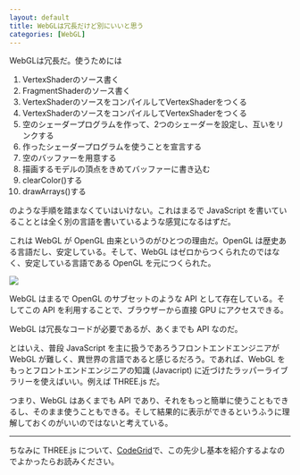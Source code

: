 ```yaml
---
layout: default
title: WebGLは冗長だけど別にいいと思う
categories: [WebGL]
---
```


WebGLは冗長だ。使うためには

<ol>
<li>VertexShaderのソース書く</li>
<li>FragmentShaderのソース書く</li>
<li>VertexShaderのソースをコンパイルしてVertexShaderをつくる</li>
<li>VertexShaderのソースをコンパイルしてVertexShaderをつくる</li>
<li>空のシェーダープログラムを作って、2つのシェーダーを設定し、互いをリンクする</li>
<li>作ったシェーダープログラムを使うことを宣言する</li>
<li>空のバッファーを用意する</li>
<li>描画するモデルの頂点をきめてバッファーに書き込む</li>
<li>clearColor()する</li>
<li>drawArrays()する</li>
</ol>

のような手順を踏まなくていはいけない。これはまるで JavaScript を書いていることとは全く別の言語を書いているような感覚になるはずだ。

これは WebGL が OpenGL 由来というのがひとつの理由だ。OpenGL は歴史ある言語だし、安定している。そして、WebGL はゼロからつくられたのではなく、安定している言語である OpenGL を元につくられた。

![](http://yomotsu.net/blog/assets/2012-07-23-webgl-as-an-api/img_01.png)

WebGL はまるで OpenGL のサブセットのような API として存在している。そしてこの API を利用することで、ブラウザーから直接 GPU にアクセスできる。

WebGL は冗長なコードが必要であるが、あくまでも API なのだ。

とはいえ、普段 JavaScript を主に扱うであろうフロントエンドエンジニアが WebGL が難しく、異世界の言語であると感じるだろう。であれば、WebGL をもっとフロントエンドエンジニアの知識 (Javacript) に近づけたラッパーライブラリーを使えばいい。例えば THREE.js だ。

つまり、WebGL はあくまでも API であり、それをもっと簡単に使うこともできるし、そのまま使うこともできる。そして結果的に表示ができるというふうに理解しておくのがいいのではないと考えている。

***

ちなみに THREE.js について、[CodeGrid](http://www.codegrid.net/)で、この先少し基本を紹介するよなのでよかったらお読みください。